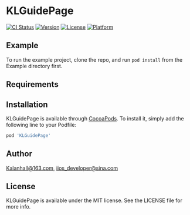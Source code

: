 # KLGuidePage

[![CI Status](https://img.shields.io/travis/Kalanhall@163.com/KLGuidePage.svg?style=flat)](https://travis-ci.org/Kalanhall@163.com/KLGuidePage)
[![Version](https://img.shields.io/cocoapods/v/KLGuidePage.svg?style=flat)](https://cocoapods.org/pods/KLGuidePage)
[![License](https://img.shields.io/cocoapods/l/KLGuidePage.svg?style=flat)](https://cocoapods.org/pods/KLGuidePage)
[![Platform](https://img.shields.io/cocoapods/p/KLGuidePage.svg?style=flat)](https://cocoapods.org/pods/KLGuidePage)

## Example

To run the example project, clone the repo, and run `pod install` from the Example directory first.

## Requirements

## Installation

KLGuidePage is available through [CocoaPods](https://cocoapods.org). To install
it, simply add the following line to your Podfile:

```ruby
pod 'KLGuidePage'
```

## Author

Kalanhall@163.com, iios_developer@sina.com

## License

KLGuidePage is available under the MIT license. See the LICENSE file for more info.
